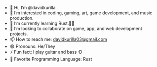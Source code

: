 - 👋 Hi, I’m @davidkurilla
- 👀 I’m interested in coding, gaming, art, game development, and music production.
- 🌱 I’m currently learning Rust.🦀🦀
- 💞️ I’m looking to collaborate on game, app, and web development projects.
- 📫 How to reach me: davidkurilla03@gmail.com
- 😄 Pronouns: He/They
- ⚡ Fun fact: I play guitar and bass :D
- 🦀 Favorite Programming Language: Rust

<!---
davidkurilla/davidkurilla is a ✨ special ✨ repository because its `README.md` (this file) appears on your GitHub profile.
You can click the Preview link to take a look at your changes.
--->
